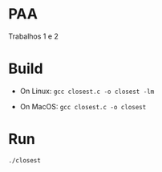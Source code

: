 # PAA
Trabalhos 1 e 2

# Build

- On Linux: `gcc closest.c -o closest -lm`

- On MacOS: `gcc closest.c -o closest`

# Run
`./closest`
